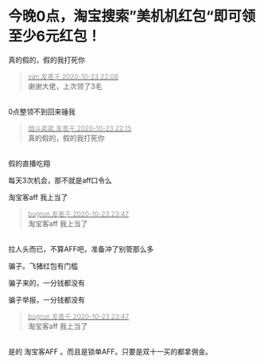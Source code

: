 # 今晚0点，淘宝搜索”美机机红包“即可领至少6元红包！


真的假的，假的我打死你

<div class="quote"><blockquote><font size="2"><a href="https://www.hostloc.com/forum.php?mod=redirect&amp;goto=findpost&amp;pid=9343593&amp;ptid=757784" target="_blank"><font color="#999999">van 发表于 2020-10-23 22:08</font></a></font><br />
谢谢大佬，上次领了3毛</blockquote></div><br />
0点整领不到回来锤我<img src="static/image/smiley/default/tongue.gif" smilieid="7" border="0" alt="" />

<div class="quote"><blockquote><font size="2"><a href="https://www.hostloc.com/forum.php?mod=redirect&amp;goto=findpost&amp;pid=9343624&amp;ptid=757784" target="_blank"><font color="#999999">烟斗弟弟 发表于 2020-10-23 22:15</font></a></font><br />
真的假的，假的我打死你</blockquote></div><br />
假的直播吃翔<img src="static/image/smiley/yct/011.gif" smilieid="33" border="0" alt="" />

每天3次机会，那不就是aff口令么

淘宝客aff<img src="static/image/smiley/yct/022.gif" smilieid="42" border="0" alt="" /> 我上当了

<div class="quote"><blockquote><font size="2"><a href="https://www.hostloc.com/forum.php?mod=redirect&amp;goto=findpost&amp;pid=9343910&amp;ptid=757784" target="_blank"><font color="#999999">bugrun 发表于 2020-10-23 23:47</font></a></font><br />
淘宝客aff 我上当了</blockquote></div><br />
拉人头而已，不算AFF吧，准备冲了别管那么多

骗子。飞猪红包有门槛

骗子来的，一分钱都没有<img src="static/image/smiley/yct/003.gif" smilieid="50" border="0" alt="" /><img id="aimg_F4111" onclick="zoom(this, this.src, 0, 0, 0)" class="zoom" src="https://cdn.jsdelivr.net/gh/hishis/forum-master/public/images/patch.gif" onmouseover="img_onmouseoverfunc(this)" onload="thumbImg(this)" border="0" alt="" />

骗子举报，一分钱都没有

<div class="quote"><blockquote><font size="2"><a href="https://www.hostloc.com/forum.php?mod=redirect&amp;goto=findpost&amp;pid=9343910&amp;ptid=757784" target="_blank"><font color="#999999">bugrun 发表于 2020-10-23 23:47</font></a></font><br />
淘宝客aff 我上当了</blockquote></div><br />
是的 淘宝客AFF 。而且是锁单AFF。只要是双十一买的都拿佣金。
